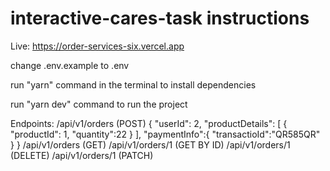 # interactive-cares-task instructions

Live: https://order-services-six.vercel.app

change .env.example to .env

run "yarn" command in the terminal to install dependencies

run "yarn dev" command to run the project

Endpoints:
/api/v1/orders (POST)
{
"userId": 2,
"productDetails": [
{
"productId": 1,
"quantity":22
}
],
"paymentInfo":{
"transactioId":"QR585QR"
}
}
/api/v1/orders (GET)
/api/v1/orders/1 (GET BY ID)
/api/v1/orders/1 (DELETE)
/api/v1/orders/1 (PATCH)
